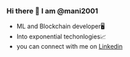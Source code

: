 ### Hi there 👋 I am @mani2001

* ML and Blockchain developer🖥
* Into exponential techonlogies📈
* you can connect with me on [Linkedin](https://www.linkedin.com/in/manikantan2001/)
